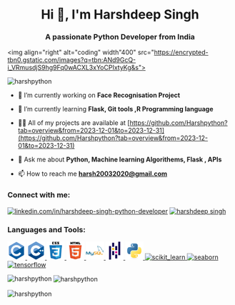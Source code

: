 
<h1 align="center">Hi 👋, I'm Harshdeep Singh</h1>
<h3 align="center">A passionate Python Developer from India</h3>

<img align="right" alt="coding" width"400" src="https://encrypted-tbn0.gstatic.com/images?q=tbn:ANd9GcQ-i_VRmusdjS9hg9Fq0wACXL3xYoCPIxtyKg&s">

<p align="left"> <img src="https://komarev.com/ghpvc/?username=harshpython&label=Profile%20views&color=0e75b6&style=flat" alt="harshpython" /> </p>

- 🔭 I’m currently working on **Face Recognisation Project**

- 🌱 I’m currently learning **Flask, Git tools ,R Programming language**

- 👨‍💻 All of my projects are available at [https://github.com/Harshpython?tab=overview&from=2023-12-01&to=2023-12-31](https://github.com/Harshpython?tab=overview&from=2023-12-01&to=2023-12-31)

- 💬 Ask me about **Python, Machine learning Algorithems, Flask , APIs**

- 📫 How to reach me **harsh20032020@gmail.com**

<h3 align="left">Connect with me:</h3>
<p align="left">
<a href="https://linkedin.com/in/linkedin.com/in/harshdeep-singh-python-developer" target="blank"><img align="center" src="https://raw.githubusercontent.com/rahuldkjain/github-profile-readme-generator/master/src/images/icons/Social/linked-in-alt.svg" alt="linkedin.com/in/harshdeep-singh-python-developer" height="30" width="40" /></a>
<a href="https://kaggle.com/harshdeep singh" target="blank"><img align="center" src="https://raw.githubusercontent.com/rahuldkjain/github-profile-readme-generator/master/src/images/icons/Social/kaggle.svg" alt="harshdeep singh" height="30" width="40" /></a>
</p>

<h3 align="left">Languages and Tools:</h3>
<p align="left"> <a href="https://www.cprogramming.com/" target="_blank" rel="noreferrer"> <img src="https://raw.githubusercontent.com/devicons/devicon/master/icons/c/c-original.svg" alt="c" width="40" height="40"/> </a> <a href="https://www.w3schools.com/cpp/" target="_blank" rel="noreferrer"> <img src="https://raw.githubusercontent.com/devicons/devicon/master/icons/cplusplus/cplusplus-original.svg" alt="cplusplus" width="40" height="40"/> </a> <a href="https://www.w3schools.com/css/" target="_blank" rel="noreferrer"> <img src="https://raw.githubusercontent.com/devicons/devicon/master/icons/css3/css3-original-wordmark.svg" alt="css3" width="40" height="40"/> </a> <a href="https://www.w3.org/html/" target="_blank" rel="noreferrer"> <img src="https://raw.githubusercontent.com/devicons/devicon/master/icons/html5/html5-original-wordmark.svg" alt="html5" width="40" height="40"/> </a> <a href="https://www.mysql.com/" target="_blank" rel="noreferrer"> <img src="https://raw.githubusercontent.com/devicons/devicon/master/icons/mysql/mysql-original-wordmark.svg" alt="mysql" width="40" height="40"/> </a> <a href="https://pandas.pydata.org/" target="_blank" rel="noreferrer"> <img src="https://raw.githubusercontent.com/devicons/devicon/2ae2a900d2f041da66e950e4d48052658d850630/icons/pandas/pandas-original.svg" alt="pandas" width="40" height="40"/> </a> <a href="https://www.python.org" target="_blank" rel="noreferrer"> <img src="https://raw.githubusercontent.com/devicons/devicon/master/icons/python/python-original.svg" alt="python" width="40" height="40"/> </a> <a href="https://scikit-learn.org/" target="_blank" rel="noreferrer"> <img src="https://upload.wikimedia.org/wikipedia/commons/0/05/Scikit_learn_logo_small.svg" alt="scikit_learn" width="40" height="40"/> </a> <a href="https://seaborn.pydata.org/" target="_blank" rel="noreferrer"> <img src="https://seaborn.pydata.org/_images/logo-mark-lightbg.svg" alt="seaborn" width="40" height="40"/> </a> <a href="https://www.tensorflow.org" target="_blank" rel="noreferrer"> <img src="https://www.vectorlogo.zone/logos/tensorflow/tensorflow-icon.svg" alt="tensorflow" width="40" height="40"/> </a> </p>

<p><img align="left" src="https://github-readme-stats.vercel.app/api/top-langs?username=harshpython&show_icons=true&locale=en&layout=compact" alt="harshpython" /></p>

<p>&nbsp;<img align="center" src="https://github-readme-stats.vercel.app/api?username=harshpython&show_icons=true&locale=en" alt="harshpython" /></p>

<p><img align="center" src="https://github-readme-streak-stats.herokuapp.com/?user=harshpython&" alt="harshpython" /></p>

